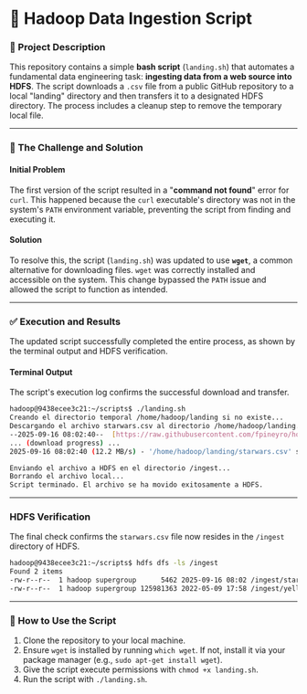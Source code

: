 # 📂 Hadoop Data Ingestion Script

### 📝 Project Description

This repository contains a simple **bash script** (`landing.sh`) that automates a fundamental data engineering task: **ingesting data from a web source into HDFS**. The script downloads a `.csv` file from a public GitHub repository to a local "landing" directory and then transfers it to a designated HDFS directory. The process includes a cleanup step to remove the temporary local file.

---

### 🚀 The Challenge and Solution

#### **Initial Problem**

The first version of the script resulted in a "**command not found**" error for `curl`. This happened because the `curl` executable's directory was not in the system's `PATH` environment variable, preventing the script from finding and executing it.

#### **Solution**

To resolve this, the script (`landing.sh`) was updated to use **`wget`**, a common alternative for downloading files. `wget` was correctly installed and accessible on the system. This change bypassed the `PATH` issue and allowed the script to function as intended.

---

### ✅ Execution and Results

The updated script successfully completed the entire process, as shown by the terminal output and HDFS verification.

#### **Terminal Output**

The script's execution log confirms the successful download and transfer.

```bash
hadoop@9438ecee3c21:~/scripts$ ./landing.sh
Creando el directorio temporal /home/hadoop/landing si no existe...
Descargando el archivo starwars.csv al directorio /home/hadoop/landing...
--2025-09-16 08:02:40--  [https://raw.githubusercontent.com/fpineyro/homework-0/master/starwars.csv](https://raw.githubusercontent.com/fpineyro/homework-0/master/starwars.csv)
... (download progress) ...
2025-09-16 08:02:40 (12.2 MB/s) - '/home/hadoop/landing/starwars.csv' saved [5462/5462]

Enviando el archivo a HDFS en el directorio /ingest...
Borrando el archivo local...
Script terminado. El archivo se ha movido exitosamente a HDFS.
```

---

### HDFS Verification

The final check confirms the `starwars.csv` file now resides in the `/ingest` directory of HDFS.

```bash
hadoop@9438ecee3c21:~/scripts$ hdfs dfs -ls /ingest
Found 2 items
-rw-r--r--  1 hadoop supergroup      5462 2025-09-16 08:02 /ingest/starwars.csv
-rw-r--r--  1 hadoop supergroup 125981363 2022-05-09 17:58 /ingest/yellow_tripdata_2021-01.csv
```

---

### 📜 How to Use the Script

1.  Clone the repository to your local machine.
2.  Ensure `wget` is installed by running `which wget`. If not, install it via your package manager (e.g., `sudo apt-get install wget`).
3.  Give the script execute permissions with `chmod +x landing.sh`.
4.  Run the script with `./landing.sh`.
